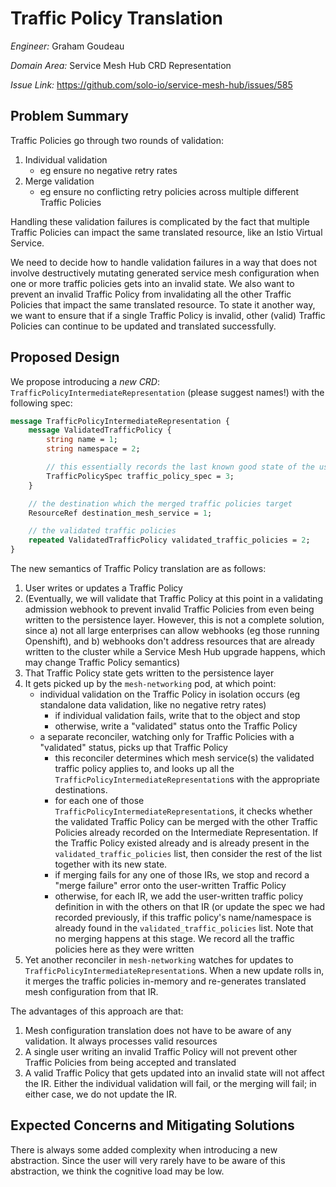# Traffic Policy Translation

*Engineer:* Graham Goudeau

*Domain Area:* Service Mesh Hub CRD Representation

*Issue Link:* https://github.com/solo-io/service-mesh-hub/issues/585

## Problem Summary

Traffic Policies go through two rounds of validation:

1. Individual validation
    - eg ensure no negative retry rates
1. Merge validation
    - eg ensure no conflicting retry policies across multiple different Traffic Policies

Handling these validation failures is complicated by the fact that multiple Traffic Policies can impact
the same translated resource, like an Istio Virtual Service.

We need to decide how to handle validation failures in a way that does not involve destructively mutating
generated service mesh configuration when one or more traffic policies gets into an invalid state. We also
want to prevent an invalid Traffic Policy from invalidating all the other Traffic Policies that impact the same
translated resource. To state it another way, we want to ensure that if a single Traffic Policy is invalid,
other (valid) Traffic Policies can continue to be updated and translated successfully. 

## Proposed Design

We propose introducing a *new CRD*: `TrafficPolicyIntermediateRepresentation` (please suggest names!) with the following spec:

```proto
message TrafficPolicyIntermediateRepresentation {
    message ValidatedTrafficPolicy {
        string name = 1;
        string namespace = 2;

        // this essentially records the last known good state of the user-written traffic policy
        TrafficPolicySpec traffic_policy_spec = 3;
    }

    // the destination which the merged traffic policies target 
    ResourceRef destination_mesh_service = 1;

    // the validated traffic policies
    repeated ValidatedTrafficPolicy validated_traffic_policies = 2;
}
```

The new semantics of Traffic Policy translation are as follows:

1. User writes or updates a Traffic Policy
1. (Eventually, we will validate that Traffic Policy at this point in a validating admission webhook to prevent invalid
Traffic Policies from even being written to the persistence layer. However, this is not a complete solution,
since a) not all large enterprises can allow webhooks (eg those running Openshift), and b) webhooks don't
address resources that are already written to the cluster while a Service Mesh Hub upgrade happens, which may
change Traffic Policy semantics)
1. That Traffic Policy state gets written to the persistence layer
1. It gets picked up by the `mesh-networking` pod, at which point:
    - individual validation on the Traffic Policy in isolation occurs (eg standalone data validation, like no negative retry rates)
        - if individual validation fails, write that to the object and stop
        - otherwise, write a "validated" status onto the Traffic Policy
    - a separate reconciler, watching only for Traffic Policies with a "validated" status, picks up that Traffic Policy
        - this reconciler determines which mesh service(s) the validated traffic policy applies to, and looks up all
        the `TrafficPolicyIntermediateRepresentation`s with the appropriate destinations.
        - for each one of those `TrafficPolicyIntermediateRepresentation`s, it checks whether the validated Traffic Policy
        can be merged with the other Traffic Policies already recorded on the Intermediate Representation. If the Traffic Policy existed
        already and is already present in the `validated_traffic_policies` list, then consider the rest of the list together with its new state.
        - if merging fails for any one of those IRs, we stop and record a "merge failure" error onto the user-written Traffic Policy
        - otherwise, for each IR, we add the user-written traffic policy definition in with the others on that IR (or update
        the spec we had recorded previously, if this traffic policy's name/namespace is already found in the `validated_traffic_policies` list.
        Note that no merging happens at this stage. We record all the traffic policies here as they were written
1. Yet another reconciler in `mesh-networking` watches for updates to `TrafficPolicyIntermediateRepresentation`s.
When a new update rolls in, it merges the traffic policies in-memory and re-generates translated mesh configuration from that IR.

The advantages of this approach are that:
1. Mesh configuration translation does not have to be aware of any validation. It always processes valid resources
1. A single user writing an invalid Traffic Policy will not prevent other Traffic Policies from being accepted and translated
1. A valid Traffic Policy that gets updated into an invalid state will not affect the IR. Either the individual validation
will fail, or the merging will fail; in either case, we do not update the IR.
  
## Expected Concerns and Mitigating Solutions

There is always some added complexity when introducing a new abstraction. Since the user will very rarely
have to be aware of this abstraction, we think the cognitive load may be low.
